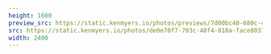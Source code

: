 ```yaml
---
height: 1600
preview_src: https://static.kenmyers.io/photos/previews/7d00bc40-680c-4044-9bd4-100304576068.webp
src: https://static.kenmyers.io/photos/de0e70f7-703c-48f4-818a-face8037bb75.jpg
width: 2400
---
```

